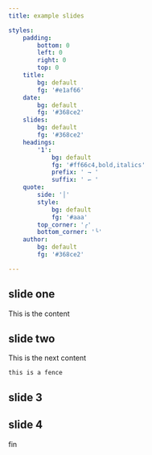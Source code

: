 ```yaml
---
title: example slides

styles:
    padding:
        bottom: 0
        left: 0
        right: 0
        top: 0
    title:
        bg: default
        fg: '#e1af66'
    date:
        bg: default
        fg: '#368ce2'
    slides:
        bg: default
        fg: '#368ce2'
    headings:
        '1':
            bg: default
            fg: '#ff66c4,bold,italics'
            prefix: ' ⇁ '
            suffix: ' ↽ '
    quote:
        side: '│'
        style:
            bg: default
            fg: '#aaa'
        top_corner: '╭'
        bottom_corner: '╰'
    author:
        bg: default
        fg: '#368ce2'

---
```


## slide one

This is the content

## slide two

This is the next content

```
this is a fence
```

## slide 3

## slide 4

fin

